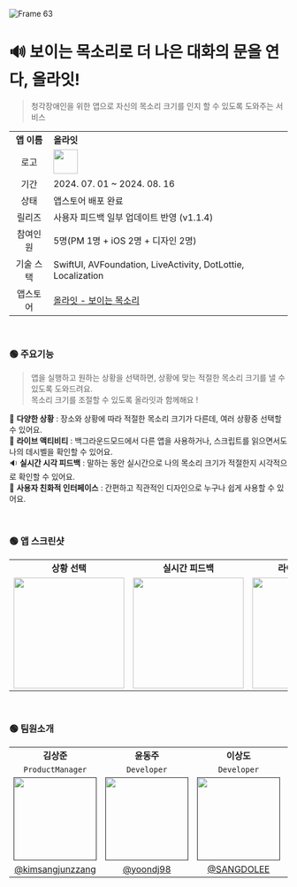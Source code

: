 ![Frame 63](https://github.com/user-attachments/assets/b56d0491-ef1b-4bb9-8c04-317ca216338d)


# 🔊 보이는 목소리로 더 나은 대화의 문을 연다, 올라잇!

> 청각장애인을 위한 앱으로 자신의 목소리 크기를 인지 할 수 있도록 도와주는 서비스
<table>
  <tr>
    <td colspan="1" align="center"><b>앱 이름</b></td>
    <td colspan="1" align="leading"><b>올라잇</b></td>
  </tr>
  <tr>
    <td colspan="1" align="center">로고</td>
    <td colspan="1" align="leading"><img src="https://github.com/user-attachments/assets/ede24493-261e-4e68-a064-ae667526b25c" width="44px"></td>
  </tr>
  <tr>
    <td colspan="1" align="center">기간</td>
    <td colspan="1" align="leading">2024. 07. 01 ~ 2024. 08. 16</td>
  </tr>
  <tr>
    <td colspan="1" align="center">상태</td>
    <td colspan="1" align="leading">앱스토어 배포 완료</td>
  </tr>
   <tr>
    <td colspan="1" align="center">릴리즈</td>
    <td colspan="1" align="leading">사용자 피드백 일부 업데이트 반영 (v1.1.4)</td>
  </tr>
   <tr>
    <td colspan="1" align="center">참여인원</td>
    <td colspan="1" align="leading">5명(PM 1명 + iOS 2명 + 디자인 2명)</td>
  </tr>
  <tr>
    <td colspan="1" align="center">기술 스택</td>
    <td colspan="1" align="leading">SwiftUI, AVFoundation, LiveActivity, DotLottie, Localization &nbsp;&nbsp;&nbsp;&nbsp;&nbsp;&nbsp; </td>
  </tr>
    <tr>
    <td colspan="1" align="center">앱스토어</td>
    <td colspan="1" align="leading">
      <a href="https://apps.apple.com/kr/app/%EC%98%AC%EB%9D%BC%EC%9E%87-%EB%B3%B4%EC%9D%B4%EB%8A%94-%EB%AA%A9%EC%86%8C%EB%A6%AC/id6593663549">올라잇 - 보이는 목소리</a>
    </td>
  </tr>
</table>

</br>

### 🟢 주요기능
> 앱을 실행하고 원하는 상황을 선택하면, 상황에 맞는 적절한 목소리 크기를 낼 수 있도록 도와드려요. </br>
> 목소리 크기를 조절할 수 있도록 올라잇과 함께해요 ! </br>

🏢 <b>다양한 상황</b> : 장소와 상황에 따라 적절한 목소리 크기가 다른데, 여러 상황중 선택할 수 있어요. </br>
🚥 <b>라이브 액티비티</b> : 백그라운드모드에서 다른 앱을 사용하거나, 스크립트를 읽으면서도 나의 데시벨을 확인할 수 있어요. </br>
🔉 <b>실시간 시각 피드백</b> : 말하는 동안 실시간으로 나의 목소리 크기가 적절한지 시각적으로 확인할 수 있어요. </br>
👀 <b>사용자 친화적 인터페이스</b> : 간편하고 직관적인 디자인으로 누구나 쉽게 사용할 수 있어요. </br>

</br>

### 🟢 앱 스크린샷
<table>
  <tr>
    <td colspan="1" align="center"><b>상황 선택</b></td>
    <td colspan="1" align="center"><b>실시간 피드백</b></td>
    <td colspan="1" align="center"><b>라이브 액티비티</b></td>
    <td colspan="1" align="center"><b>사용자 친화적 인터페이스</b></td>
  </tr>
  <tr>
    <td colspan="1" align="center"><img src="https://github.com/user-attachments/assets/6a67e6ee-57d5-40e1-bf6c-d4a71b014e8f" width="200px;"></td>
    <td colspan="1" align="center"><img src="https://github.com/user-attachments/assets/ae1479fb-1e4b-4b24-b5bd-bf3a2370070e" width="200px;"></td>
    <td colspan="1" align="center"><img src="https://github.com/user-attachments/assets/3024e719-0dcb-4680-9ff7-dc41967ac437" width="200px;"></td>
    <td colspan="1" align="center"><img src="https://github.com/user-attachments/assets/c958891b-1c4c-4345-b129-09a39da2ba63" width="200px;"></td>
  </tr>
</table>

</br>

### 🟢 팀원소개
<table>
    <tr>
      <td colspan="1" align="center"><b>김상준</b></td>
      <td colspan="1" align="center"><b>윤동주</b></td>
      <td colspan="1" align="center"><b>이상도</b></td>
      <td colspan="1" align="center"><b>이윤지</b></td>
      <td colspan="1" align="center"><b>안혜림</b></td>
    </tr>
    <tr>
  <td colspan="1" align="center"><code>ProductManager</code></td>
  <td colspan="1" align="center"><code>Developer</code></td>
  <td colspan="1" align="center"><code>Developer</code></td>
  <td colspan="1" align="center"><code>Designer</code></td>
  <td colspan="1" align="center"><code>Designer</code></td>
</tr>
    <tr>
      <td align="center"><a href=""><img src="https://github.com/user-attachments/assets/917119f7-e5fa-4734-9848-2304a4827592" width="150px;" alt=""/><br /><sub><b></b></sub></a></td>
      <td align="center"><a href=""><img src="https://github.com/user-attachments/assets/247f5983-9e77-407f-aa66-6c3b81f52cbc" width="150px;" alt=""/><br /><sub><b></b></sub></a></td>
      <td align="center"><a href=""><img src="https://github.com/user-attachments/assets/15102c50-b525-482e-9796-de49c4bbe1a3" width="150px;" alt=""/><br /><sub><b></b></sub></a></td>
      <td align="center"><a href=""><img src="https://github.com/user-attachments/assets/e97e8f06-bdf7-43d6-9925-60bb3a7092bf" width="150px;" alt=""/><br /><sub><b></b></sub></a></td>
      <td align="center"><a href=""><img src="https://github.com/user-attachments/assets/2e26e0b1-38f1-4404-9e69-11bfdd50b749" width="150px;" alt=""/><br /><sub><b></b></sub></a></td>
    </tr>
  <tr>
      <td colspan="1" align="center"><a href="https://github.com/kimsangjunzzang">@kimsangjunzzang</a></td>
      <td colspan="1" align="center"><a href="https://github.com/yoondj98">@yoondj98</a></td>
      <td colspan="1" align="center"><a href="https://github.com/SANGDOLEE">@SANGDOLEE</a></td>
      <td colspan="1" align="center"><a href="https://github.com/Aengzii">@Aengzii</a></td>
      <td colspan="1" align="center"><a href="https://github.com/Ahnhyerim">@Ahnhyerim</a></td>
    </tr>
  </tbody>
</table>
